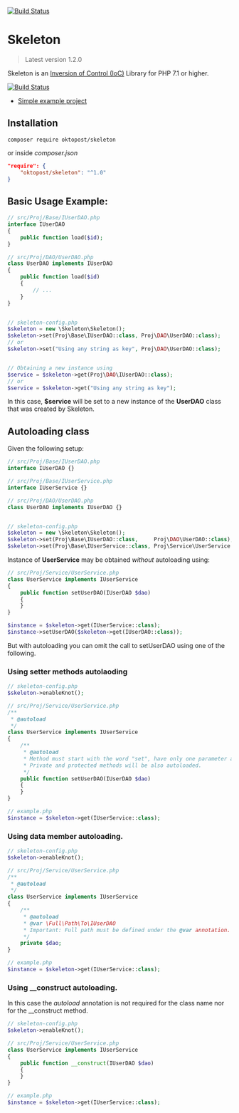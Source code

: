 [![Build Status](https://travis-ci.org/Oktopost/Skeleton.svg?branch=master)](https://travis-ci.org/Oktopost/Skeleton)

# Skeleton
> Latest version 1.2.0

Skeleton is an [Inversion of Control (IoC)](https://en.wikipedia.org/wiki/Inversion_of_control) Library for PHP 7.1 or higher.

[![Build Status](https://travis-ci.org/Oktopost/Skeleton.svg?branch=master)](https://travis-ci.org/Oktopost/Skeleton)

- [Simple example project](https://github.com/Oktopost/Example-Skeleton)


## Installation

```shell
composer require oktopost/skeleton
```
or inside *composer.json*
```json
"require": {
    "oktopost/skeleton": "^1.0"
}
```

## Basic Usage Example:

```php
// src/Proj/Base/IUserDAO.php
interface IUserDAO
{
    public function load($id);
}

// src/Proj/DAO/UserDAO.php
class UserDAO implements IUserDAO
{
    public function load($id)
    {
        // ...
    }
}


// skeleton-config.php
$skeleton = new \Skeleton\Skeleton();
$skeleton->set(Proj\Base\IUserDAO::class, Proj\DAO\UserDAO::class);
// or
$skeleton->set("Using any string as key", Proj\DAO\UserDAO::class);


// Obtaining a new instance using
$service = $skeleton->get(Proj\DAO\IUserDAO::class);
// or
$service = $skeleton->get("Using any string as key");
```

In this case, **$service** will be set to a new instance of the **UserDAO** class that was created by Skeleton.

## Autoloading class

Given the following setup:

```php
// src/Proj/Base/IUserDAO.php
interface IUserDAO {}

// src/Proj/Base/IUserService.php
interface IUserService {}

// src/Proj/DAO/UserDAO.php
class UserDAO implements IUserDAO {}


// skeleton-config.php
$skeleton = new \Skeleton\Skeleton();
$skeleton->set(Proj\Base\IUserDAO::class,     Proj\DAO\UserDAO::class);
$skeleton->set(Proj\Base\IUserService::class, Proj\Service\UserService::class);
```

Instance of **UserService** may be obtained *without* autoloading using:

```php
// src/Proj/Service/UserService.php
class UserService implements IUserService
{
    public function setUserDAO(IUserDAO $dao)
    {
    }
}

$instance = $skeleton->get(IUserService::class);
$instance->setUserDAO($skeleton->get(IUserDAO::class));
```

But with autoloading you can omit the call to setUserDAO using one of the following.

### Using setter methods autolaoding

```php
// skeleton-config.php
$skeleton->enableKnot();

// src/Proj/Service/UserService.php
/**
 * @autoload
 */
class UserService implements IUserService
{
    /**
     * @autoload
     * Method must start with the word "set", have only one parameter and the @autoload annotation.
     * Private and protected methods will be also autoloaded.
     */
    public function setUserDAO(IUserDAO $dao)
    {
    }
}

// example.php
$instance = $skeleton->get(IUserService::class);
```

### Using data member autoloading.

```php
// skeleton-config.php
$skeleton->enableKnot();

// src/Proj/Service/UserService.php
/**
 * @autoload
 */
class UserService implements IUserService
{
    /**
     * @autoload
     * @var \Full\Path\To\IUserDAO
     * Important: Full path must be defined under the @var annotation.
     */
    private $dao;
}

// example.php
$instance = $skeleton->get(IUserService::class);
```

### Using \__construct autoloading.

In this case the *autoload* annotation is not required for the class name nor for the \__construct method.

```php
// skeleton-config.php
$skeleton->enableKnot();

// src/Proj/Service/UserService.php
class UserService implements IUserService
{
    public function __construct(IUserDAO $dao)
    {
    }
}

// example.php
$instance = $skeleton->get(IUserService::class);
```
